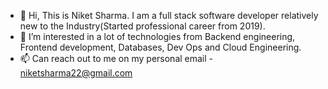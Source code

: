 - 👋 Hi, This is Niket Sharma. I am a full stack software developer relatively new to the Industry(Started professional career from 2019).
- 👀 I’m interested in a lot of technologies from Backend engineering, Frontend development, Databases, Dev Ops and Cloud Engineering.
- 📫 Can reach out to me on my personal email - niketsharma22@gmail.com

<!---
niketsharma19/niketsharma19 is a ✨ special ✨ repository because its `README.md` (this file) appears on your GitHub profile.
You can click the Preview link to take a look at your changes.
--->
